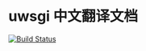 uwsgi 中文翻译文档
==================

[![Build Status](https://travis-ci.org/atupal/uwsgi-docs-cn.svg?branch=master)](https://travis-ci.org/atupal/uwsgi-docs-cn)
